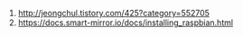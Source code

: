 

1. http://jeongchul.tistory.com/425?category=552705
2. https://docs.smart-mirror.io/docs/installing_raspbian.html
